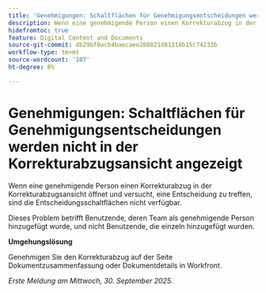 ```yaml
---
title: 'Genehmigungen: Schaltflächen für Genehmigungsentscheidungen werden nicht in der Korrekturabzugsansicht angezeigt'
description: Wenn eine genehmigende Person einen Korrekturabzug in der Korrekturabzugsansicht öffnet und versucht, eine Entscheidung zu treffen, sind die Entscheidungsschaltflächen nicht verfügbar. Eine Umgehungslösung ist verfügbar.
hidefromtoc: true
feature: Digital Content and Documents
source-git-commit: db29bf0acb4baecaee208821d81318b15c74233b
workflow-type: tm+mt
source-wordcount: '107'
ht-degree: 8%

---
```



# Genehmigungen: Schaltflächen für Genehmigungsentscheidungen werden nicht in der Korrekturabzugsansicht angezeigt

Wenn eine genehmigende Person einen Korrekturabzug in der Korrekturabzugsansicht öffnet und versucht, eine Entscheidung zu treffen, sind die Entscheidungsschaltflächen nicht verfügbar.

Dieses Problem betrifft Benutzende, deren Team als genehmigende Person hinzugefügt wurde, und nicht Benutzende, die einzeln hinzugefügt wurden.

**Umgehungslösung**

Genehmigen Sie den Korrekturabzug auf der Seite Dokumentzusammenfassung oder Dokumentdetails in Workfront.

_Erste Meldung am Mittwoch, 30. September 2025._
